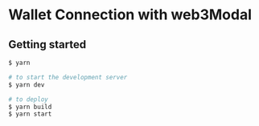 # Wallet Connection with web3Modal

## Getting started

```bash
$ yarn

# to start the development server
$ yarn dev

# to deploy
$ yarn build
$ yarn start
```
